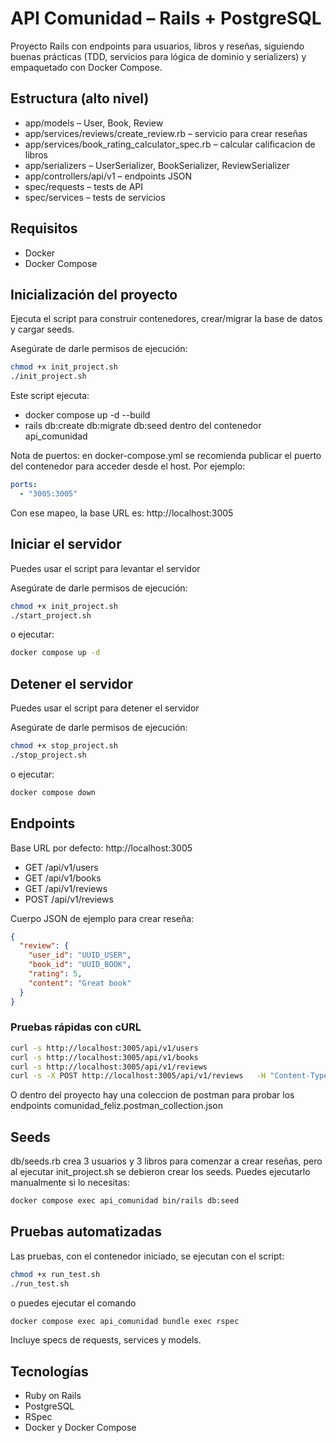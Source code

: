 # API Comunidad – Rails + PostgreSQL

Proyecto Rails con endpoints para usuarios, libros y reseñas, siguiendo buenas prácticas (TDD, servicios para lógica de dominio y serializers) y empaquetado con Docker Compose.

## Estructura (alto nivel)

- app/models – User, Book, Review
- app/services/reviews/create_review.rb – servicio para crear reseñas
- app/services/book_rating_calculator_spec.rb – calcular calificacion de libros
- app/serializers – UserSerializer, BookSerializer, ReviewSerializer
- app/controllers/api/v1 – endpoints JSON
- spec/requests – tests de API
- spec/services – tests de servicios

## Requisitos

- Docker
- Docker Compose

## Inicialización del proyecto

Ejecuta el script para construir contenedores, crear/migrar la base de datos y cargar seeds.

Asegúrate de darle permisos de ejecución:

```bash
chmod +x init_project.sh
./init_project.sh
```

Este script ejecuta:

- docker compose up -d --build
- rails db:create db:migrate db:seed dentro del contenedor api_comunidad

Nota de puertos: en docker-compose.yml se recomienda publicar el puerto del contenedor para acceder desde el host. Por ejemplo:

```yaml
ports:
  - "3005:3005"
```

Con ese mapeo, la base URL es: http://localhost:3005

## Iniciar el servidor

Puedes usar el script para levantar el servidor

Asegúrate de darle permisos de ejecución:

```bash
chmod +x init_project.sh
./start_project.sh
```

o ejecutar:

```bash
docker compose up -d
```

## Detener el servidor

Puedes usar el script para detener el servidor

Asegúrate de darle permisos de ejecución:

```bash
chmod +x stop_project.sh
./stop_project.sh
```

o ejecutar:

```bash
docker compose down
```

## Endpoints

Base URL por defecto: http://localhost:3005

- GET /api/v1/users
- GET /api/v1/books
- GET /api/v1/reviews
- POST /api/v1/reviews

Cuerpo JSON de ejemplo para crear reseña:

```json
{
  "review": {
    "user_id": "UUID_USER",
    "book_id": "UUID_BOOK",
    "rating": 5,
    "content": "Great book"
  }
}
```

### Pruebas rápidas con cURL

```bash
curl -s http://localhost:3005/api/v1/users
curl -s http://localhost:3005/api/v1/books
curl -s http://localhost:3005/api/v1/reviews
curl -s -X POST http://localhost:3005/api/v1/reviews   -H "Content-Type: application/json"   -d '{"review":{"user_id":"<UUID_USER>","book_id":"<UUID_BOOK>","rating":5,"content":"Great book"}}'
```

O dentro del proyecto hay una coleccion de postman para probar los endpoints comunidad_feliz.postman_collection.json

## Seeds

db/seeds.rb crea 3 usuarios y 3 libros para comenzar a crear reseñas, pero al ejecutar init_project.sh se debieron crear los seeds. Puedes ejecutarlo manualmente si lo necesitas:

```bash
docker compose exec api_comunidad bin/rails db:seed
```

## Pruebas automatizadas

Las pruebas, con el contenedor iniciado, se ejecutan con el script:

```bash
chmod +x run_test.sh
./run_test.sh
```

o puedes ejecutar el comando

```bash
docker compose exec api_comunidad bundle exec rspec
```

Incluye specs de requests, services y models.

## Tecnologías

- Ruby on Rails
- PostgreSQL
- RSpec
- Docker y Docker Compose
